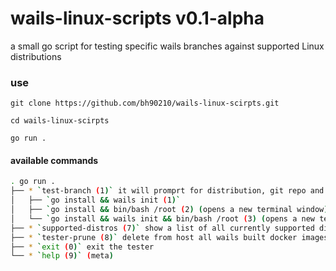 # wails-linux-scripts v0.1-alpha

a small go script for testing specific wails branches against supported Linux distributions

### use

`git clone https://github.com/bh90210/wails-linux-scirpts.git`

`cd wails-linux-scirpts`

`go run .`

#### available commands

```bash
. go run .
├── * `test-branch (1)` it will promprt for distribution, git repo and specific branch to test against
│   ├── `go install && wails init (1)`
│   ├── `go install && bin/bash /root (2) (opens a new terminal window)`
│   └── `go install && wails init && bin/bash /root (3) (opens a new terminal window)`
├── * `supported-distros (7)` show a list of all currently supported distributions
├── * `tester-prune (8)` delete from host all wails built docker images
├── * `exit (0)` exit the tester
└── * `help (9)` (meta)
```
